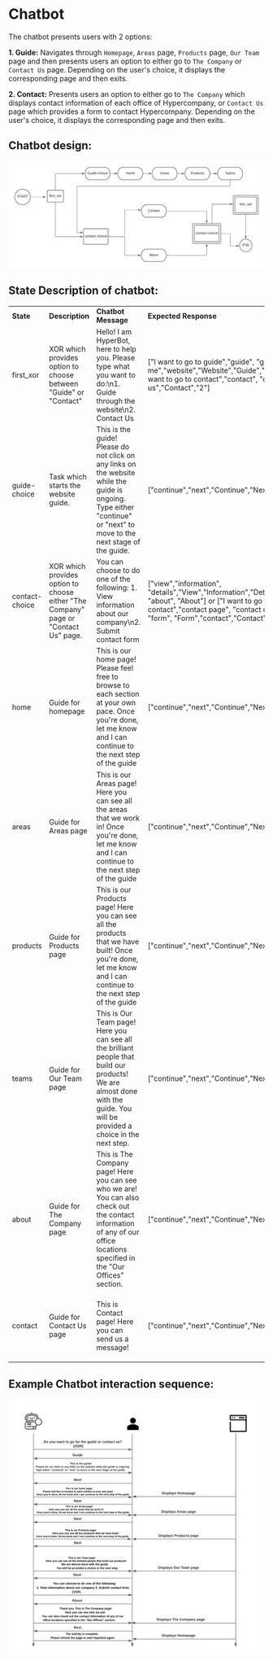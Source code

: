 # Chatbot

The chatbot presents users with 2 options:

**1. Guide:** Navigates through `Homepage`, `Areas` page, `Products` page, `Our Team` page and then presents users an option to either go to `The Company` or `Contact Us` page. Depending on the user's choice, it displays the corresponding page and then exits.

**2. Contact:** Presents users an option to either go to `The Company` which displays contact information of each office of Hypercompany, or `Contact Us` page which provides a form to contact Hypercompany. Depending on the user's choice, it displays the corresponding page and then exits.

## Chatbot design:
![Chatbot model](./chatbot-model.png)

## State Description of chatbot:

<table>
    <tr>
        <td><b>State</b></td>
        <td><b>Description</b></td>
        <td><b>Chatbot Message</b></td>
        <td><b>Expected Response</b></td>
        <td><b>Page Displayed</b></td>
        <td><b>Next Step</b></td>
        <td><b>Unknown message</b></td>
    </tr>
    <tr>
        <td>first_xor</td>
        <td>XOR which provides option to choose between "Guide" or "Contact"</td>
        <td>Hello! I am HyperBot, here to help you. Please type what you want to do:\n1. Guide through the website\n2. Contact Us</td>
        <td>["I want to go to guide","guide", "guide me","website","Website","Guide","1"] or ["I want to go to contact","contact", "contact us","Contact","2"]</td>
        <td>Current page where user has already navigated to</td>
        <td>Either "guide-choice" or "contact-choice" based on user response</td>
        <td>I cannot understand. Please enter \"guide\" or \"contact\" to continue.</td>
    </tr>
    <tr>
        <td>guide-choice</td>
        <td>Task which starts the website guide.</td>
        <td>This is the guide! Please do not click on any links on the website while the guide is ongoing. Type either "continue" or "next" to move to the next stage of the guide.</td>
        <td>["continue","next","Continue","Next"]</td>
        <td>Current page where user has already navigated to</td>
        <td>home</td>
        <td>I don't understand. Do you want to continue? Enter either next or continue</td>
    </tr>
    <tr>
        <td>contact-choice</td>
        <td>XOR which provides option to choose either "The Company" page or "Contact Us" page.</td>
        <td>You can choose to do one of the following: 1. View information about our company\n2. Submit contact form</td>
        <td>["view","information", "details","View","Information","Details","1", "about", "About"] or ["I want to go to contact","contact page", "contact us","2", "form", "Form","contact","Contact"]</td>
        <td>Current page where user has already navigated to</td>
        <td>Either "about" or "contact" based on user response</td>
        <td>I cannot understand. Please enter "about" or "contact" to continue.</td>
    </tr>
    <tr>
        <td>home</td>
        <td>Guide for homepage</td>
        <td>This is our home page! Please feel free to browse to each section at your own pace. Once you're done, let me know and I can continue to the next step of the guide</td>
        <td>["continue","next","Continue","Next"]</td>
        <td>/ (Homepage)</td>
        <td>products</td>
        <td>I don't understand. Do you want to continue? Enter either next or continue</td>
    </tr>
    <tr>
        <td>areas</td>
        <td>Guide for Areas page</td>
        <td>This is our Areas page! Here you can see all the areas that we work in! Once you're done, let me know and I can continue to the next step of the guide</td>
        <td>["continue","next","Continue","Next"]</td>
        <td>/areas</td>
        <td>products</td>
        <td>I don't understand. Do you want to continue? Enter either next or continue</td>
    </tr>
    <tr>
        <td>products</td>
        <td>Guide for Products page</td>
        <td>This is our Products page! Here you can see all the products that we have built! Once you're done, let me know and I can continue to the next step of the guide</td>
        <td>["continue","next","Continue","Next"]</td>
        <td>/products</td>
        <td>teams</td>
        <td>I don't understand. Do you want to continue? Enter either next or continue</td>
    </tr>
    <tr>
        <td>teams</td>
        <td>Guide for Our Team page</td>
        <td>This is Our Team page! Here you can see all the brilliant people that build our products! We are almost done with the guide. You will be provided a choice in the next step.</td>
        <td>["continue","next","Continue","Next"]</td>
        <td>/our_team</td>
        <td>contact-choice</td>
        <td>I don't understand. Do you want to continue? Enter either next or continue</td>
    </tr>
    <tr>
        <td>about</td>
        <td>Guide for The Company page</td>
        <td>This is The Company page! Here you can see who we are! You can also check out the contact information of any of our office locations specified in the "Our Offices" section.</td>
        <td>["continue","next","Continue","Next"]</td>
        <td>/the_company</td>
        <td>null</td>
        <td>I don't understand. Do you want to continue? Enter either next or continue</td>
    </tr>
    <tr>
        <td>contact</td>
        <td>Guide for Contact Us page</td>
        <td>This is Contact page! Here you can send us a message!</td>
        <td>["continue","next","Continue","Next"]</td>
        <td>/contact_us</td>
        <td>null</td>
        <td>I don't understand. Do you want to continue? Enter either next or continue</td>
    </tr>
</table>


## Example Chatbot interaction sequence:
![Chatbot guide interaction](./chatbot-interaction.png)